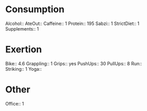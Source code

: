 
# Consumption
Alcohol:: 
AteOut:: 
Caffeine:: 1
Protein:: 195
Sabzi:: 1
StrictDiet:: 1
Supplements:: 1
# Exertion
Bike:: 4.6
Grappling:: 1
Grips:: yes
PushUps:: 30
PullUps:: 8
Run::  
Striking:: 1
Yoga:: 
# Other
Office:: 1

